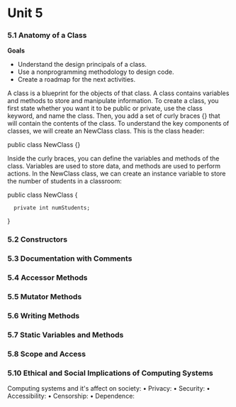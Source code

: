# Unit 5


### 5.1 Anatomy of a Class


**Goals**
  - Understand the design principals of a class.
  - Use a nonprogramming methodology to design code.
  - Create a roadmap for the next activities.


A class is a blueprint for the objects of that class. A class contains variables and methods to store and manipulate information. To
create a class, you first state whether you want it to be public or private, use the class keyword, and name the class. Then, you
add a set of curly braces {} that will contain the contents of the class. To understand the key components of classes, we will
create an NewClass class. This is the class header:

public class NewClass {}

Inside the curly braces, you can define the variables and methods of the class. Variables are used to store data, and methods are
used to perform actions. In the NewClass class, we can create an instance variable to store the number of students in a classroom:

public class NewClass {

      private int numStudents;
}


### 5.2 Constructors

### 5.3 Documentation with Comments

### 5.4 Accessor Methods

### 5.5 Mutator Methods

### 5.6 Writing Methods

### 5.7 Static Variables and Methods


### 5.8 Scope and Access



### 5.10 Ethical and Social Implications of Computing Systems

Computing systems and it's affect on society: 
• Privacy: 
• Security: 
• Accessibility: 
• Censorship: 
• Dependence: 
